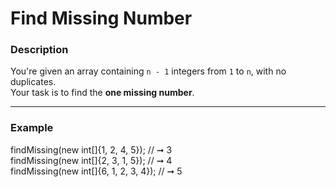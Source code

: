 # Find Missing Number

### Description

You're given an array containing `n - 1` integers from `1` to `n`, with no duplicates.  
Your task is to find the **one missing number**.

---

### Example

findMissing(new int[]{1, 2, 4, 5});    // ➞ 3  
findMissing(new int[]{2, 3, 1, 5});    // ➞ 4  
findMissing(new int[]{6, 1, 2, 3, 4}); // ➞ 5